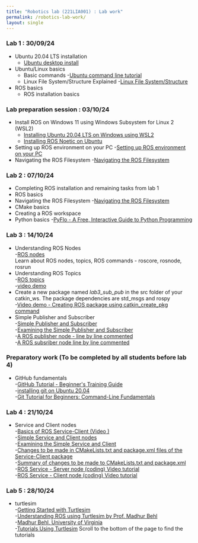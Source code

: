 ```yaml
---
title: "Robotics lab (221LIA001) : Lab work"
permalink: /robotics-lab-work/
layout: single
---
```

### Lab 1 : 30/09/24
- Ubuntu 20.04 LTS installation
    - [Ubuntu desktop install](https://ubuntu.com/tutorials/install-ubuntu-desktop)
- Ubuntu/Linux basics
    - Basic commands
        -[Ubuntu command line tutorial](https://ubuntu.com/tutorials/command-line-for-beginners#1-overview)
    - Linux File System/Structure Explained
        -[Linux File System/Structure](https://youtu.be/HbgzrKJvDRw)
- ROS basics
    - ROS installation basics

### Lab preparation session : 03/10/24
- Install ROS on Windows 11 using Windows Subsystem for Linux 2 (WSL2)
    - [Installing Ubuntu 20.04 LTS on Windows using WSL2](https://learn.microsoft.com/en-us/windows/wsl/install-manual)
    - [Installing ROS Noetic on Ubuntu](https://wiki.ros.org/noetic/Installation)
- Setting up ROS environment on your PC
    -[Setting up ROS environment on your PC](https://wiki.ros.org/ROS/Tutorials/InstallingandConfiguringROSEnvironment)
- Navigating the ROS Filesystem
    -[Navigating the ROS Filesystem](https://wiki.ros.org/ROS/Tutorials/NavigatingTheFilesystem) 

### Lab 2 : 07/10/24
- Completing ROS installation and remaining tasks from lab 1
- ROS basics
- Navigating the ROS Filesystem
    -[Navigating the ROS Filesystem](https://wiki.ros.org/ROS/Tutorials/NavigatingTheFilesystem) 
- CMake basics
- Creating a ROS workspace
- Python basics
     -[PyFlo - A Free, Interactive Guide to Python Programming](https://pyflo.net/)

### Lab 3 : 14/10/24
- Understanding ROS Nodes \
    -[ROS nodes](https://wiki.ros.org/ROS/Tutorials/UnderstandingNodes) \
    Learn about ROS nodes, topics, ROS commands - roscore, rosnode, rosrun 
- Understanding ROS Topics \
    -[ROS topics](https://wiki.ros.org/ROS/Tutorials/UnderstandingTopics) \
    -[video demo](https://youtu.be/rIPmFy_Ax2A?si=WgEjDfC164pchmbd)
- Create a new package named *lab3_sub_pub* in the src folder of your catkin_ws. The package dependencies are std_msgs and rospy \
    -[Video demo - Creating ROS package using catkin_create_pkg command](https://youtu.be/QRJ9mbzWPcY?si=iVz5lwKnvlBRC__Z) 
- Simple Publisher and Subscriber \
    -[Simple Publisher and Subscriber](https://wiki.ros.org/ROS/Tutorials/WritingPublisherSubscriber%28python%29) \
    -[Examining the Simple Publisher and Subscriber](https://wiki.ros.org/ROS/Tutorials/ExaminingPublisherSubscriber) \
    -[A ROS publisher node - line by line commented](https://jim79.github.io/ros-simple-publisher) \
    -[A ROS subsriber node line by line commented](https://jim79.github.io/ros-simple-subscriber)

### Preparatory work (To be completed by all students before lab 4)
-  GitHub fundamentals \
    -[GitHub Tutorial - Beginner's Training Guide](https://youtu.be/iv8rSLsi1xo?si=wE-eT0DSa-FoOVH8) \
    -[installing git on Ubuntu 20.04](https://linuxhint.com/git-source-code-management-system/) \
    -[Git Tutorial for Beginners: Command-Line Fundamentals](https://youtu.be/HVsySz-h9r4?si=Mo8WTDtsDALJxIcL)

### Lab 4 : 21/10/24
- Service and Client nodes \
    -[Basics of ROS Service-Client (Video )](https://youtu.be/MVnXfGLQb-c?si=8RsL4O5-2Glr6E8F) \
    -[Simple Service and Client nodes](http://wiki.ros.org/ROS/Tutorials/WritingServiceClient%28python%29) \
    -[Examining the Simple Service and Client](http://wiki.ros.org/ROS/Tutorials/ExaminingServiceClient) \
    -[Changes to be made in CMakeLists.txt and package.xml files of the Service-Client package](http://wiki.ros.org/ROS/Tutorials/CreatingMsgAndSrv) \
    -[Summary of changes to be made to CMakeLists.txt and package.xml](https://jim79.github.io/ros-service-client-cmake-package-modifications) \
    -[ROS Service - Server node (coding) Video tutorial](https://youtu.be/1-5tm4RIK6o) \
    -[ROS Service - Client node (coding) Video tutorial](https://youtu.be/Fp4x8WlLVb8) 

### Lab 5 : 28/10/24
- turtlesim \
    -[Getting Started with Turtlesim](https://wiki.ros.org/turtlesim) \
    -[Understanding ROS using Turtlesim by Prof. Madhur Behl](https://jim79.github.io/assets/ros-turtlesim.pdf) \
    -[Madhur Behl, University of Virginia](https://engineering.virginia.edu/faculty/madhur-behl)\
    -[Tutorials Using Turtlesim](https://wiki.ros.org/turtlesim/Tutorials)  Scroll to the bottom of the page to find the tutorials
    